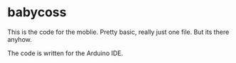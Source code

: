 babycoss
========
This is the code for the moblie. Pretty basic, really just one file. But its there anyhow.

The code is written for the Arduino IDE. 
